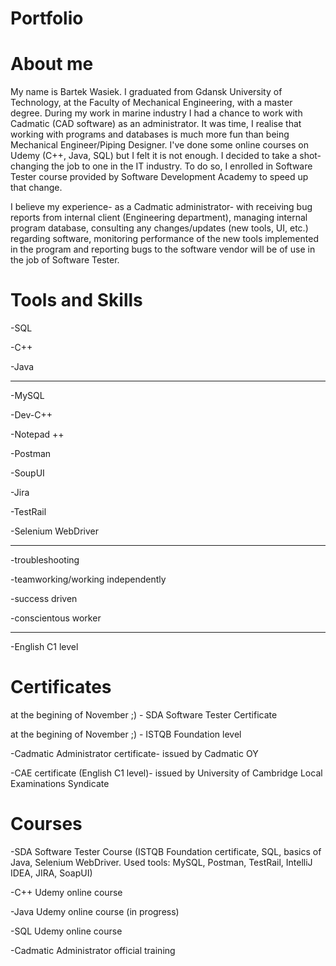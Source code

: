 # Portfolio
# About me

My name is Bartek Wasiek. I graduated from Gdansk University of Technology, at the Faculty of Mechanical Engineering, with a master degree. During my work in marine industry I had a chance to work with Cadmatic (CAD software) as an administrator. It was time, I realise that working with programs and databases is much more fun than being Mechanical Engineer/Piping Designer. I've done some online courses on Udemy (C++, Java, SQL) but I felt it is not enough. I decided to take a shot- changing the job to one in the IT industry. To do so, I enrolled in Software Tester course provided by Software Development Academy to speed up that change.

I believe my experience- as a Cadmatic administrator- with receiving bug reports from internal client (Engineering department), managing internal program database, consulting any changes/updates (new tools, UI, etc.) regarding software, monitoring performance of the new tools implemented in the program and reporting bugs to the software vendor will be of use in the job of Software Tester.

# Tools and Skills

-SQL

-C++

-Java

-------

-MySQL

-Dev-C++

-Notepad ++

-Postman

-SoupUI

-Jira

-TestRail

-Selenium WebDriver

-------

-troubleshooting

-teamworking/working independently

-success driven

-conscientous worker

-------

-English C1 level

# Certificates

at the begining of November ;) - SDA Software Tester Certificate 

at the begining of November ;) - ISTQB Foundation level

-Cadmatic Administrator certificate- issued by Cadmatic OY

-CAE certificate (English C1 level)- issued by University of Cambridge Local Examinations Syndicate

# Courses

-SDA Software Tester Course (ISTQB Foundation certificate, SQL, basics of Java, Selenium WebDriver. Used tools: MySQL, Postman, TestRail, IntelliJ IDEA, JIRA, SoapUI)

-C++ Udemy online course

-Java Udemy online course (in progress)

-SQL Udemy online course

-Cadmatic Administrator official training
